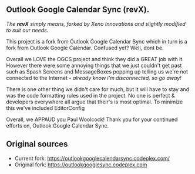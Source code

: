 ## Outlook Google Calendar Sync (revX).

_The **revX** simply means, forked by Xeno Innovations and slightly modified to suit our needs._

This project is a fork from Outlook Google Calendar Sync which in turn is a fork from Outlook Google Calendar. Confused yet?  Well, dont be.

Overall we LOVE the OGCS project and think they did a GREAT job with it. However there were some annoying things that we just couldn't get past such as Spash Screens and MessageBoxes popping up telling us we're not connected to the Internet - _already know i'm disconnected, so go away!_

There is one other thing we didn't care for much, but it will have to stay and was the code formatting rules used in the project. No one is perfect & developers everywhere all argue that their's is most optimal. To minimize this we've included EditorConfig 


Overall, we APPAUD you Paul Woolcock! Thank you for your continued efforts on, Outlook Google Calendar Sync. 

## Original sources
* Current fork: <https://outlookgooglecalendarsync.codeplex.com/>
* Original fork: <https://outlookgooglesync.codeplex.com>
